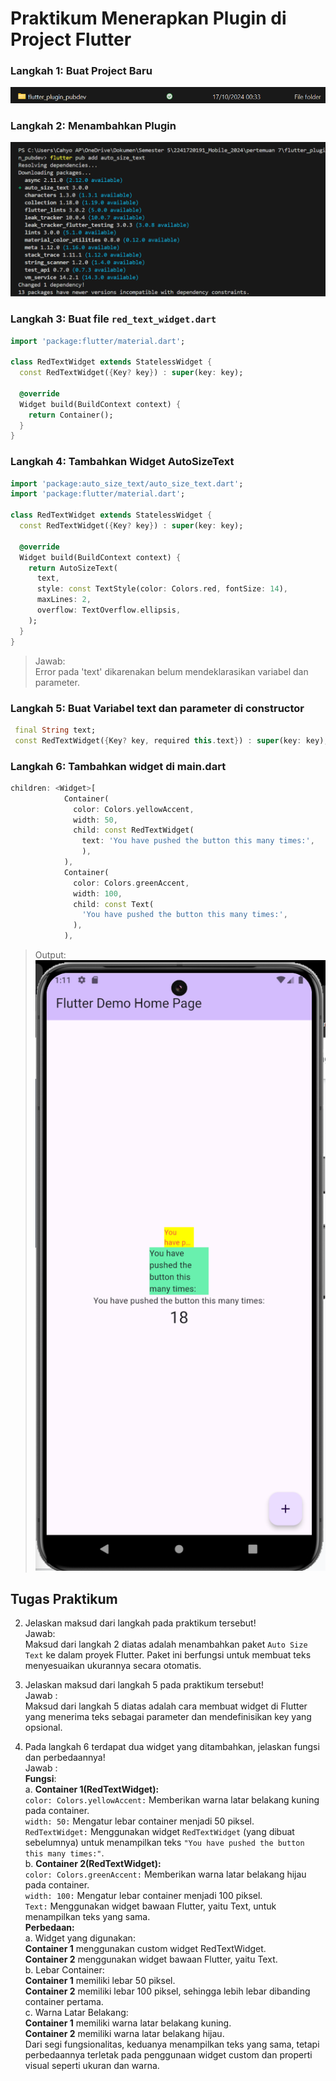 # Praktikum Menerapkan Plugin di Project Flutter

### Langkah 1: Buat Project Baru
![alt text](../images/image.png)
### Langkah 2: Menambahkan Plugin
![alt text](../images/image-2.png)
### Langkah 3: Buat file ```red_text_widget.dart```
```dart
import 'package:flutter/material.dart';

class RedTextWidget extends StatelessWidget {
  const RedTextWidget({Key? key}) : super(key: key);

  @override
  Widget build(BuildContext context) {
    return Container();
  }
}
```
### Langkah 4: Tambahkan Widget AutoSizeText
```dart
import 'package:auto_size_text/auto_size_text.dart';
import 'package:flutter/material.dart';

class RedTextWidget extends StatelessWidget {
  const RedTextWidget({Key? key}) : super(key: key);

  @override
  Widget build(BuildContext context) {
    return AutoSizeText(
      text,
      style: const TextStyle(color: Colors.red, fontSize: 14),
      maxLines: 2,
      overflow: TextOverflow.ellipsis,
    );
  }
}
```
> Jawab:\
Error pada 'text' dikarenakan belum mendeklarasikan variabel dan parameter.
### Langkah 5: Buat Variabel text dan parameter di constructor
 ```dart 
  final String text;
  const RedTextWidget({Key? key, required this.text}) : super(key: key);
```
### Langkah 6: Tambahkan widget di main.dart
```dart
children: <Widget>[
            Container(
              color: Colors.yellowAccent,
              width: 50,
              child: const RedTextWidget(
                text: 'You have pushed the button this many times:', 
                ),
            ),
            Container(
              color: Colors.greenAccent,
              width: 100,
              child: const Text(
                'You have pushed the button this many times:',
              ),
            ),
```
> Output:\
![alt text](../images/image-3.png)

## Tugas Praktikum
2. Jelaskan maksud dari langkah pada praktikum tersebut!\
Jawab:\
Maksud dari langkah 2 diatas adalah menambahkan paket ```Auto Size Text``` ke dalam proyek Flutter. Paket ini berfungsi untuk membuat teks menyesuaikan ukurannya secara otomatis.

3. Jelaskan maksud dari langkah 5 pada praktikum tersebut!\
Jawab :\
Maksud dari langkah 5 diatas adalah cara membuat widget di Flutter yang menerima teks sebagai parameter dan mendefinisikan key yang opsional.

4. Pada langkah 6 terdapat dua widget yang ditambahkan, jelaskan fungsi dan perbedaannya!\
Jawab :\
**Fungsi**:\
a. **Container 1(RedTextWidget):**\
```color: Colors.yellowAccent:``` Memberikan warna latar belakang kuning pada container.\
```width: 50:``` Mengatur lebar container menjadi 50 piksel.\
```RedTextWidget:``` Menggunakan widget ```RedTextWidget``` (yang dibuat sebelumnya) untuk menampilkan teks ```"You have pushed the button this many times:"```.\
b. **Container 2(RedTextWidget):**\
```color: Colors.greenAccent:``` Memberikan warna latar belakang hijau pada container.\
```width: 100:``` Mengatur lebar container menjadi 100 piksel.\
```Text:``` Menggunakan widget bawaan Flutter, yaitu Text, untuk menampilkan teks yang sama.\
**Perbedaan:**\
a. Widget yang digunakan:\
**Container 1** menggunakan custom widget RedTextWidget.\
**Container 2** menggunakan widget bawaan Flutter, yaitu Text.\
b. Lebar Container:\
**Container 1** memiliki lebar 50 piksel.\
**Container 2** memiliki lebar 100 piksel, sehingga lebih lebar dibanding container pertama.\
c. Warna Latar Belakang:\
**Container 1** memiliki warna latar belakang kuning.\
**Container 2** memiliki warna latar belakang hijau.\
Dari segi fungsionalitas, keduanya menampilkan teks yang sama, tetapi perbedaannya terletak pada penggunaan widget custom dan properti visual seperti ukuran dan warna.